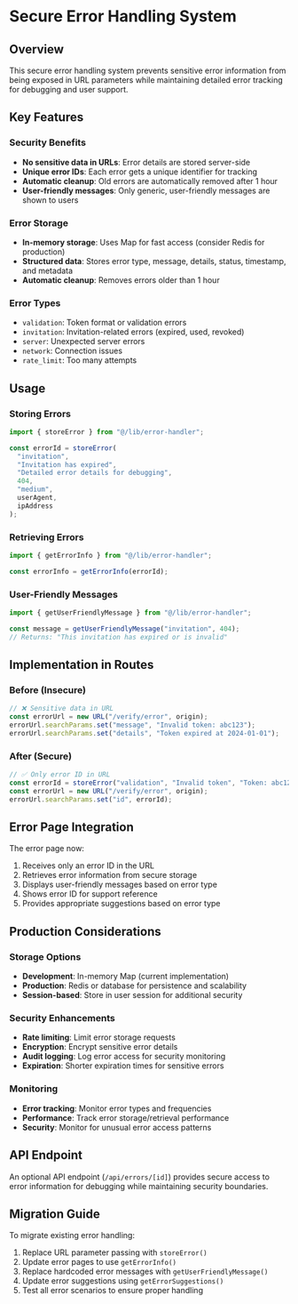# Secure Error Handling System

## Overview

This secure error handling system prevents sensitive error information from being exposed in URL parameters while maintaining detailed error tracking for debugging and user support.

## Key Features

### Security Benefits
- **No sensitive data in URLs**: Error details are stored server-side
- **Unique error IDs**: Each error gets a unique identifier for tracking
- **Automatic cleanup**: Old errors are automatically removed after 1 hour
- **User-friendly messages**: Only generic, user-friendly messages are shown to users

### Error Storage
- **In-memory storage**: Uses Map for fast access (consider Redis for production)
- **Structured data**: Stores error type, message, details, status, timestamp, and metadata
- **Automatic cleanup**: Removes errors older than 1 hour

### Error Types
- `validation`: Token format or validation errors
- `invitation`: Invitation-related errors (expired, used, revoked)
- `server`: Unexpected server errors
- `network`: Connection issues
- `rate_limit`: Too many attempts

## Usage

### Storing Errors
```typescript
import { storeError } from "@/lib/error-handler";

const errorId = storeError(
  "invitation",
  "Invitation has expired",
  "Detailed error details for debugging",
  404,
  "medium",
  userAgent,
  ipAddress
);
```

### Retrieving Errors
```typescript
import { getErrorInfo } from "@/lib/error-handler";

const errorInfo = getErrorInfo(errorId);
```

### User-Friendly Messages
```typescript
import { getUserFriendlyMessage } from "@/lib/error-handler";

const message = getUserFriendlyMessage("invitation", 404);
// Returns: "This invitation has expired or is invalid"
```

## Implementation in Routes

### Before (Insecure)
```typescript
// ❌ Sensitive data in URL
const errorUrl = new URL("/verify/error", origin);
errorUrl.searchParams.set("message", "Invalid token: abc123");
errorUrl.searchParams.set("details", "Token expired at 2024-01-01");
```

### After (Secure)
```typescript
// ✅ Only error ID in URL
const errorId = storeError("validation", "Invalid token", "Token: abc123", 400);
const errorUrl = new URL("/verify/error", origin);
errorUrl.searchParams.set("id", errorId);
```

## Error Page Integration

The error page now:
1. Receives only an error ID in the URL
2. Retrieves error information from secure storage
3. Displays user-friendly messages based on error type
4. Shows error ID for support reference
5. Provides appropriate suggestions based on error type

## Production Considerations

### Storage Options
- **Development**: In-memory Map (current implementation)
- **Production**: Redis or database for persistence and scalability
- **Session-based**: Store in user session for additional security

### Security Enhancements
- **Rate limiting**: Limit error storage requests
- **Encryption**: Encrypt sensitive error details
- **Audit logging**: Log error access for security monitoring
- **Expiration**: Shorter expiration times for sensitive errors

### Monitoring
- **Error tracking**: Monitor error types and frequencies
- **Performance**: Track error storage/retrieval performance
- **Security**: Monitor for unusual error access patterns

## API Endpoint

An optional API endpoint (`/api/errors/[id]`) provides secure access to error information for debugging while maintaining security boundaries.

## Migration Guide

To migrate existing error handling:

1. Replace URL parameter passing with `storeError()`
2. Update error pages to use `getErrorInfo()`
3. Replace hardcoded error messages with `getUserFriendlyMessage()`
4. Update error suggestions using `getErrorSuggestions()`
5. Test all error scenarios to ensure proper handling 